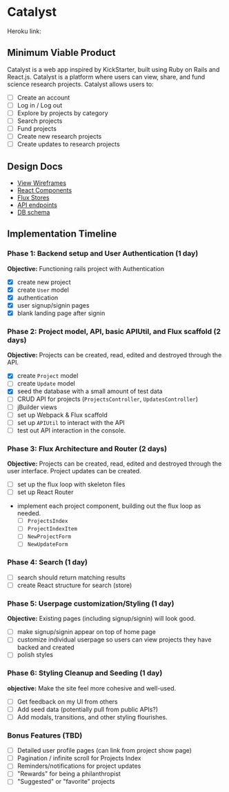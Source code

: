 # Catalyst

Heroku link:

[heroku]: http://www.herokuapp.com

## Minimum Viable Product

Catalyst is a web app inspired by KickStarter, built using Ruby on Rails and React.js. Catalyst is a platform where users can view, share, and fund science research projects. Catalyst allows users to:

<!-- This is a Markdown checklist. Use it to keep track of your
progress. Put an x between the brackets for a checkmark: [x] -->

- [ ] Create an account
- [ ] Log in / Log out
- [ ] Explore by projects by category
- [ ] Search projects
- [ ] Fund projects
- [ ] Create new research projects
- [ ] Create updates to research projects

## Design Docs
* [View Wireframes][views]
* [React Components][components]
* [Flux Stores][stores]
* [API endpoints][api-endpoints]
* [DB schema][schema]

[views]: ./docs/views.md
[components]: ./docs/components.md
[stores]: ./docs/stores.md
[api-endpoints]: ./docs/api-endpoints.md
[schema]: ./docs/schema.md

## Implementation Timeline

### Phase 1: Backend setup and User Authentication (1 day)

**Objective:** Functioning rails project with Authentication

- [x] create new project
- [x] create `User` model
- [x] authentication
- [x] user signup/signin pages
- [x] blank landing page after signin

### Phase 2: Project model, API, basic APIUtil, and Flux scaffold (2 days)

**Objective:** Projects can be created, read, edited and destroyed through the API.

- [x] create `Project` model
- [ ] create `Update` model
- [x] seed the database with a small amount of test data
- [ ] CRUD API for projects (`ProjectsController`, `UpdatesController`)
- [ ] jBuilder views
- [ ] set up Webpack & Flux scaffold
- [ ] set up `APIUtil` to interact with the API
- [ ] test out API interaction in the console.

### Phase 3: Flux Architecture and Router (2 days)

**Objective:** Projects can be created, read, edited and destroyed through the user interface. Project updates can be created.

- [ ] set up the flux loop with skeleton files
- [ ] set up React Router
- implement each project component, building out the flux loop as needed.
  - [ ] `ProjectsIndex`
  - [ ] `ProjectIndexItem`
  - [ ] `NewProjectForm`
  - [ ] `NewUpdateForm`

### Phase 4: Search (1 day)
- [ ] search should return matching results
- [ ] create React structure for search (store)

### Phase 5: Userpage customization/Styling (1 day)

**Objective:** Existing pages (including signup/signin) will look good.

- [ ] make signup/signin appear on top of home page
- [ ] customize individual userpage so users can view projects they have backed and created
- [ ] polish styles

### Phase 6: Styling Cleanup and Seeding (1 day)

**objective:** Make the site feel more cohesive and well-used.

- [ ] Get feedback on my UI from others
- [ ] Add seed data (potentially pull from public APIs?)
- [ ] Add modals, transitions, and other styling flourishes.

### Bonus Features (TBD)
- [ ] Detailed user profile pages (can link from project show page)
- [ ] Pagination / infinite scroll for Projects Index
- [ ] Reminders/notifications for project updates
- [ ] "Rewards" for being a philanthropist
- [ ] "Suggested" or "favorite" projects

[phase-one]: ./docs/phases/phase1.md
[phase-two]: ./docs/phases/phase2.md
[phase-three]: ./docs/phases/phase3.md
[phase-four]: ./docs/phases/phase4.md
[phase-five]: ./docs/phases/phase5.md
